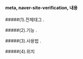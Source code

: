 #### meta, naver-site-verification, 내용

#####(1).전체태그
.
    
    
#####(2).기능
.
    

#####(3).사용법
.
    
#####(4).위치